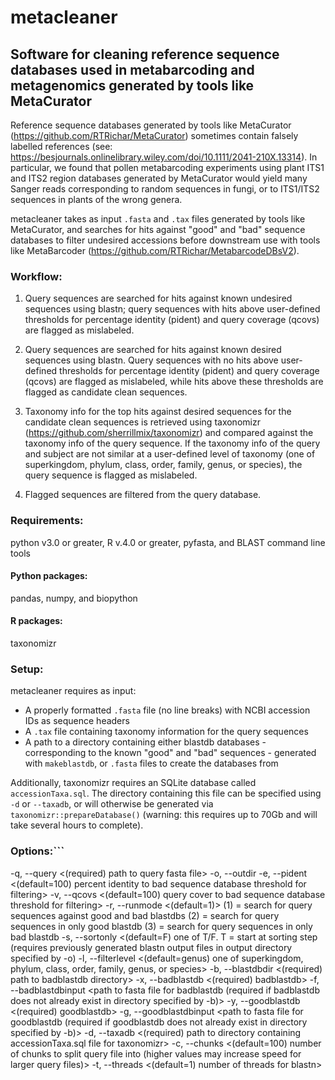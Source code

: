 # metacleaner
## Software for cleaning reference sequence databases used in metabarcoding and metagenomics generated by tools like MetaCurator 

Reference sequence databases generated by tools like MetaCurator (https://github.com/RTRichar/MetaCurator) sometimes contain falsely labelled references (see: https://besjournals.onlinelibrary.wiley.com/doi/10.1111/2041-210X.13314). In particular, we found that pollen metabarcoding experiments using plant ITS1 and ITS2 region databases generated by MetaCurator would yield many Sanger reads corresponding to random sequences in fungi, or to ITS1/ITS2 sequences in plants of the wrong genera. 

metacleaner takes as input `.fasta` and `.tax` files generated by tools like MetaCurator, and searches for hits against "good" and "bad" sequence databases to filter undesired accessions before downstream use with tools like MetaBarcoder (https://github.com/RTRichar/MetabarcodeDBsV2).

### Workflow:
1) Query sequences are searched for hits against known undesired sequences using blastn; query sequences with hits above user-defined thresholds for percentage identity (pident) and query coverage (qcovs) are flagged as mislabeled.

2) Query sequences are searched for hits against known desired sequences using blastn. Query sequences with no hits above user-defined thresholds for percentage identity (pident) and query coverage (qcovs) are flagged as mislabeled, while hits above these thresholds are flagged as candidate clean sequences.

3) Taxonomy info for the top hits against desired sequences for the candidate clean sequences is retrieved using taxonomizr (https://github.com/sherrillmix/taxonomizr) and compared against the taxonomy info of the query sequence. If the taxonomy info of the query and subject are not similar at a user-defined level of taxonomy (one of superkingdom, phylum, class, order, family, genus, or species), the query sequence is flagged as mislabeled.

4) Flagged sequences are filtered from the query database.

### Requirements:
python v3.0 or greater, R v.4.0 or greater, pyfasta, and BLAST command line tools
#### Python packages:
pandas, numpy, and biopython
#### R packages:
taxonomizr

### Setup:
metacleaner requires as input:
- A properly formatted `.fasta` file (no line breaks) with NCBI accession IDs as sequence headers
- A `.tax` file containing taxonomy information for the query sequences
- A path to a directory containing either blastdb databases - corresponding to the known "good" and "bad" sequences - generated with `makeblastdb`, or `.fasta` files to create the databases from

Additionally, taxonomizr requires an SQLite database called `accessionTaxa.sql`. The directory containing this file can be specified using `-d` or `--taxadb`, or will otherwise be generated via `taxonomizr::prepareDatabase()` (warning: this requires up to 70Gb and will take several hours to complete). 

### Options:```
-q, --query <(required) path to query fasta file>
-o, --outdir <path to output directory>
-e, --pident <(default=100) percent identity to bad sequence database threshold for filtering>
-v, --qcovs <(default=100) query cover to bad sequence database threshold for filtering>
-r, --runmode <(default=1)>
   (1) = search for query sequences against good and bad blastdbs
   (2) = search for query sequences in only good blastdb
   (3) = search for query sequences in only bad blastdb
-s, --sortonly <(default=F) one of T/F. T = start at sorting step (requires previously generated blastn output files in output directory specified by -o)
-l, --filterlevel <(default=genus) one of superkingdom, phylum, class, order, family, genus, or species>
-b, --blastdbdir <(required) path to badblastdb directory>
-x, --badblastdb <(required) badblastdb>
-f, --badblastdbinput <path to fasta file for badblastdb (required if badblastdb does not already exist in directory specified by -b)>
-y, --goodblastdb <(required) goodblastdb>
-g, --goodblastdbinput <path to fasta file for goodblastdb (required if goodblastdb does not already exist in directory specified by -b)>
-d, --taxadb <(required) path to directory containing accessionTaxa.sql file for taxonomizr>
-c, --chunks <(default=100) number of chunks to split query file into (higher values may increase speed for larger query files)>
-t, --threads <(default=1) number of threads for blastn>
```
